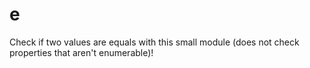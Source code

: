 # e
Check if two values are equals with this small module (does not check properties that aren't enumerable)!
